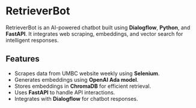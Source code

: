 # RetrieverBot

RetrieverBot is an AI-powered chatbot built using **Dialogflow**, **Python**, and **FastAPI**. It integrates web scraping, embeddings, and vector search for intelligent responses.

## Features
- Scrapes data from UMBC website weekly using **Selenium**.
- Generates embeddings using **OpenAI Ada model**.
- Stores embeddings in **ChromaDB** for efficient retrieval.
- Uses **FastAPI** to handle API interactions.
- Integrates with **Dialogflow** for chatbot responses.

